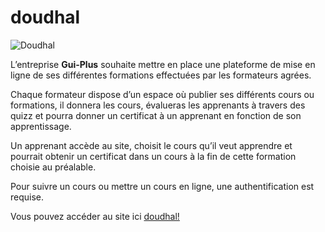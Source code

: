 # doudhal
![Doudhal](https://doudhal.planethoster.world/public/images/courses/course-cover.jpg)

L’entreprise **Gui-Plus** souhaite mettre en place une plateforme de mise en ligne de ses
différentes formations effectuées par les formateurs agrées.

Chaque formateur dispose d’un espace où publier ses différents cours ou formations, il
donnera les cours, évalueras les apprenants à travers des quizz et pourra donner un
certificat à un apprenant en fonction de son apprentissage.

Un apprenant accède au site, choisit le cours qu’il veut apprendre et pourrait obtenir un
certificat dans un cours à la fin de cette formation choisie au préalable.

Pour suivre un cours ou mettre un cours en ligne, une authentification est requise.

 Vous pouvez accéder au site ici [doudhal!](http://doudhal.planethoster.world)